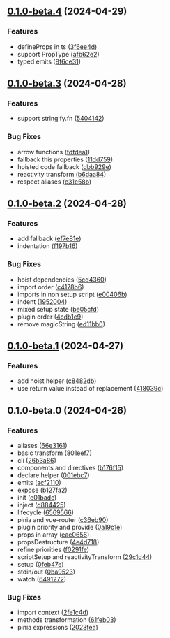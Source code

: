 

## [0.1.0-beta.4](https://github.com/CyanSalt/vue-spinach/compare/v0.1.0-beta.3...v0.1.0-beta.4) (2024-04-29)


### Features

* defineProps in ts ([3f6ee4d](https://github.com/CyanSalt/vue-spinach/commit/3f6ee4d637f06935831437094fda668d22864024))
* support PropType ([afb62e2](https://github.com/CyanSalt/vue-spinach/commit/afb62e2c960864e9d9a8125244ef7f99484879ae))
* typed emits ([8f6ce31](https://github.com/CyanSalt/vue-spinach/commit/8f6ce31d66e30ea59aeb5a75d53bc3c233854ecf))

## [0.1.0-beta.3](https://github.com/CyanSalt/vue-spinach/compare/v0.1.0-beta.2...v0.1.0-beta.3) (2024-04-28)


### Features

* support stringify.fn ([5404142](https://github.com/CyanSalt/vue-spinach/commit/540414290a97cb0d99aa2ad6ffca5c2088015f6c))


### Bug Fixes

* arrow functions ([fdfdea1](https://github.com/CyanSalt/vue-spinach/commit/fdfdea1a0ec579b025c999d3ab10a8194159c74c))
* fallback this properties ([11dd759](https://github.com/CyanSalt/vue-spinach/commit/11dd7591265d7e49932a870491d5f941d37e7486))
* hoisted code fallback ([dbb929e](https://github.com/CyanSalt/vue-spinach/commit/dbb929e54408f486987311dcb1537bf2cfb8c257))
* reactivity transform ([b6daa84](https://github.com/CyanSalt/vue-spinach/commit/b6daa84cd21b1f4bc1bb38d0ce94e750d4063c23))
* respect aliases ([c31e58b](https://github.com/CyanSalt/vue-spinach/commit/c31e58b7f88e2e08418770745fcf4eccf8874e02))

## [0.1.0-beta.2](https://github.com/CyanSalt/vue-spinach/compare/v0.1.0-beta.1...v0.1.0-beta.2) (2024-04-28)


### Features

* add fallback ([ef7e81e](https://github.com/CyanSalt/vue-spinach/commit/ef7e81e86067f426a9d0dcee650bf43710b6d674))
* indentation ([f197b16](https://github.com/CyanSalt/vue-spinach/commit/f197b16c099f5aefbfb6e1a8278d51d4572963ce))


### Bug Fixes

* hoist dependencies ([5cd4360](https://github.com/CyanSalt/vue-spinach/commit/5cd43601c7698734da92f1a2a47338dc2468446b))
* import order ([c4178b6](https://github.com/CyanSalt/vue-spinach/commit/c4178b66524a1907c0a6d4a174339ba41b6f695f))
* imports in non setup script ([e00406b](https://github.com/CyanSalt/vue-spinach/commit/e00406b25802a32253822b0c9815971382c93f19))
* indent ([1952004](https://github.com/CyanSalt/vue-spinach/commit/1952004cae58286635148ce97cc01d8ddde221d8))
* mixed setup state ([be05cfd](https://github.com/CyanSalt/vue-spinach/commit/be05cfd048fa972cf84757d5bb24240f32e23d27))
* plugin order ([4cdb1e9](https://github.com/CyanSalt/vue-spinach/commit/4cdb1e95ea449c4051cc1bc301231c5f2b140149))
* remove magicString ([ed11bb0](https://github.com/CyanSalt/vue-spinach/commit/ed11bb09654edf87316cfdbf0115422e86d76466))

## [0.1.0-beta.1](https://github.com/CyanSalt/vue-spinach/compare/v0.1.0-beta.0...v0.1.0-beta.1) (2024-04-27)


### Features

* add hoist helper ([c8482db](https://github.com/CyanSalt/vue-spinach/commit/c8482db14082df2166ee612086eaed57c9f2d368))
* use return value instead of replacement ([418039c](https://github.com/CyanSalt/vue-spinach/commit/418039ce704f59deb10ad3cc5cbba6856f88df6c))

## 0.1.0-beta.0 (2024-04-26)


### Features

* aliases ([66e3161](https://github.com/CyanSalt/vue-spinach/commit/66e3161793f2a714f92142388f3ac2defae6293e))
* basic transform ([801eef7](https://github.com/CyanSalt/vue-spinach/commit/801eef7c7d16c128c1e630dd38773d129ad88411))
* cli ([26b3a86](https://github.com/CyanSalt/vue-spinach/commit/26b3a862085648d15c246b60704611cc6541304f))
* components and directives ([b176f15](https://github.com/CyanSalt/vue-spinach/commit/b176f15b8f83d85a8f1e969c52982b9110db9b5f))
* declare helper ([001ebc7](https://github.com/CyanSalt/vue-spinach/commit/001ebc7314b1a066846e17a4e2a2d687342fbfdc))
* emits ([acf2110](https://github.com/CyanSalt/vue-spinach/commit/acf2110ff994b2a34bc90cbb737a99abbc4c5b2c))
* expose ([b127fa2](https://github.com/CyanSalt/vue-spinach/commit/b127fa2c83d0300ee3ce5046ddbf5186487fb3a0))
* init ([e01badc](https://github.com/CyanSalt/vue-spinach/commit/e01badc4d262a6dfd630362a36adba9258e973b0))
* inject ([d884425](https://github.com/CyanSalt/vue-spinach/commit/d884425e9cdfaa251bb1fea411a233f23bb21e5f))
* lifecycle ([6569566](https://github.com/CyanSalt/vue-spinach/commit/656956601659a30b7d4cc730d684d75922320b18))
* pinia and vue-router ([c36eb90](https://github.com/CyanSalt/vue-spinach/commit/c36eb90f4e9bbb07e4ab863b7f73bfb87791167e))
* plugin priority and provide ([0a19c1e](https://github.com/CyanSalt/vue-spinach/commit/0a19c1eec8b2167df3793ddf22156a4f5bce5881))
* props in array ([eae0656](https://github.com/CyanSalt/vue-spinach/commit/eae06563b645e6d0bbe378320677d21a30175f81))
* propsDestructure ([4e4d718](https://github.com/CyanSalt/vue-spinach/commit/4e4d718120d3efed5d2d2d395733ac937b9119a7))
* refine priorities ([f0291fe](https://github.com/CyanSalt/vue-spinach/commit/f0291fe5104fd0a0249fac025fb8290aa9c88e68))
* scriptSetup and reactivityTransform ([29c1d44](https://github.com/CyanSalt/vue-spinach/commit/29c1d447f38437a4abb2cf08004d3761e3d78243))
* setup ([0feb47e](https://github.com/CyanSalt/vue-spinach/commit/0feb47eccd9aae5b9f6ed824e2acd550de4658cf))
* stdin/out ([0ba9523](https://github.com/CyanSalt/vue-spinach/commit/0ba9523a12aaf5ede26b5f688da7088370e5ff93))
* watch ([6491272](https://github.com/CyanSalt/vue-spinach/commit/6491272a99a6ffd693b4c26b345abe009a4a7338))


### Bug Fixes

* import context ([2fe1c4d](https://github.com/CyanSalt/vue-spinach/commit/2fe1c4db39e36a4680c31163e86d30e0d15a0ae0))
* methods transformation ([61feb03](https://github.com/CyanSalt/vue-spinach/commit/61feb03ab56cf0fe36efa8e6e5d00a723d360e4b))
* pinia expressions ([2023fea](https://github.com/CyanSalt/vue-spinach/commit/2023feab77b18b1527341c7bd9afa261cb3171e2))
